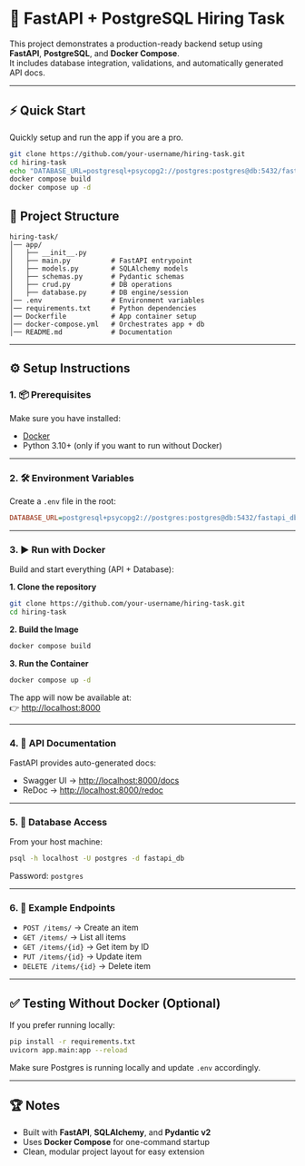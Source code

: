 # 🚀 FastAPI + PostgreSQL Hiring Task  

This project demonstrates a production-ready backend setup using **FastAPI**, **PostgreSQL**, and **Docker Compose**.  
It includes database integration, validations, and automatically generated API docs.  

---

## ⚡ Quick Start  
Quickly setup and run the app if you are a pro.

```bash
git clone https://github.com/your-username/hiring-task.git
cd hiring-task
echo "DATABASE_URL=postgresql+psycopg2://postgres:postgres@db:5432/fastapi_db" > .env
docker compose build
docker compose up -d
```


## 📂 Project Structure  

```
hiring-task/
│── app/
│   ├── __init__.py
│   ├── main.py          # FastAPI entrypoint
│   ├── models.py        # SQLAlchemy models
│   ├── schemas.py       # Pydantic schemas
│   ├── crud.py          # DB operations
│   ├── database.py      # DB engine/session
│── .env                 # Environment variables
│── requirements.txt     # Python dependencies
│── Dockerfile           # App container setup
│── docker-compose.yml   # Orchestrates app + db
│── README.md            # Documentation
```

---

## ⚙️ Setup Instructions  

### 1. 📦 Prerequisites  
Make sure you have installed:  
- [Docker](https://www.docker.com/)  
- Python 3.10+ (only if you want to run without Docker)  

---

### 2. 🛠 Environment Variables  

Create a `.env` file in the root:  

```ini
DATABASE_URL=postgresql+psycopg2://postgres:postgres@db:5432/fastapi_db

```

---

### 3. ▶️ Run with Docker  

Build and start everything (API + Database):  


**1. Clone the repository**  

```bash
git clone https://github.com/your-username/hiring-task.git
cd hiring-task
```
**2. Build the Image**
```bash
docker compose build
```

**3. Run the Container**
```bash
docker compose up -d
```

The app will now be available at:  
👉 [http://localhost:8000](http://localhost:8000)  

---

### 4. 📖 API Documentation  

FastAPI provides auto-generated docs:  

- Swagger UI → [http://localhost:8000/docs](http://localhost:8000/docs)  
- ReDoc → [http://localhost:8000/redoc](http://localhost:8000/redoc)  

---

### 5. 🐘 Database Access  

From your host machine:  

```bash
psql -h localhost -U postgres -d fastapi_db
```

Password: `postgres`  

---

### 6. 📜 Example Endpoints  

- `POST /items/` → Create an item  
- `GET /items/` → List all items  
- `GET /items/{id}` → Get item by ID  
- `PUT /items/{id}` → Update item  
- `DELETE /items/{id}` → Delete item  

---

## ✅ Testing Without Docker (Optional)  

If you prefer running locally:  

```bash
pip install -r requirements.txt
uvicorn app.main:app --reload
```

Make sure Postgres is running locally and update `.env` accordingly.  

---

## 🏆 Notes  

- Built with **FastAPI**, **SQLAlchemy**, and **Pydantic v2**  
- Uses **Docker Compose** for one-command startup  
- Clean, modular project layout for easy extension  
